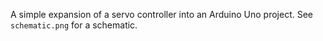 A simple expansion of a servo controller into an Arduino Uno project. 
See `schematic.png` for a schematic.
